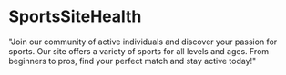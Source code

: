 # SportsSiteHealth
"Join our community of active individuals and discover your passion for sports. Our site offers a variety of sports for all levels and ages. From beginners to pros, find your perfect match and stay active today!"

